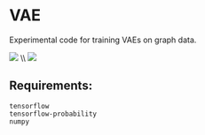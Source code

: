 # VAE
Experimental code for training VAEs on graph data.

<a href="https://github.com/3llobo/VAE/graphs/contributors" alt="Contributors">
        <img src="https://img.shields.io/github/contributors/3llobo/VAE?style=plastic" /></a>
\\
<a href="https://github.com/3llobo/VAE/pulse" alt="Activity">
        <img src="https://img.shields.io/github/commit-activity/m/3llobo/VAE?style=plastic" /></a>

## Requirements:
    tensorflow
    tensorflow-probability
    numpy